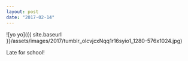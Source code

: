 ```yaml
---
layout: post
date: "2017-02-14"
---
```


![yo yo]({{ site.baseurl }}/assets/images/2017/tumblr_olcvjcxNqq1r16syio1_1280-576x1024.jpg)

Late for school!
